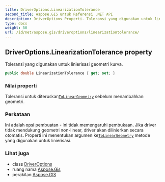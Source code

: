 ```yaml
---
title: DriverOptions.LinearizationTolerance
second_title: Aspose.GIS untuk Referensi .NET API
description: DriverOptions Properti. Toleransi yang digunakan untuk linierisasi geometri kurva.
type: docs
weight: 50
url: /id/net/aspose.gis/driveroptions/linearizationtolerance/
---
```

## DriverOptions.LinearizationTolerance property

Toleransi yang digunakan untuk linierisasi geometri kurva.

```csharp
public double LinearizationTolerance { get; set; }
```

### Nilai properti

Toleransi untuk diteruskan[`ToLinearGeometry`](../../../aspose.gis.geometries/geometry/tolineargeometry/) sebelum menambahkan geometri.

### Perkataan

Ini adalah opsi pembuatan - ini tidak memengaruhi pembukaan. Jika driver tidak mendukung geometri non-linear, driver akan dilinierkan secara otomatis. Properti ini menentukan argumen ke[`ToLinearGeometry`](../../../aspose.gis.geometries/geometry/tolineargeometry/) metode yang digunakan untuk linierisasi.

### Lihat juga

* class [DriverOptions](../)
* ruang nama [Aspose.Gis](../../driveroptions/)
* perakitan [Aspose.GIS](../../../)


